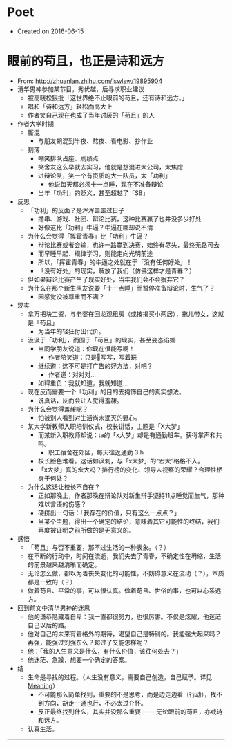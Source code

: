 # Poet

- Created on 2016-06-15


# 眼前的苟且，也正是诗和远方

- From: http://zhuanlan.zhihu.com/lswlsw/19895904
- 清华男神参加某节目，秀优越，后寻求职业建议
    - 被高晓松狠批「这世界绝不止眼前的苟且，还有诗和远方。」
    - 唱和「诗和远方」轻松而高大上
    - 作者笑自己现在也成了当年讨厌的「苟且」的人
- 作者大学时期
    - 厮混
        - 与朋友胡混到半夜、熬夜、看电影、抄作业
    - 刻薄
        - 嘲笑排队占座、刷绩点
        - 笑舍友这么早就去实习，他就是想混进大公司，太焦虑
        - 进辩论队，笑一个有资质的大一队员，太「功利」
            - 他说每天都必须十一点睡，现在不准备辩论
        - 当年「功利」的贬义，甚至超越了「SB」
- 反思
    - 「功利」的反面？是浑浑噩噩过日子
        - 撸串、游戏、社团、辩论比赛，这种比赛赢了也并没多少好处
        - 好像这比「功利」牛逼？牛逼在哪却说不清
    - 为什么会觉得「挥霍青春」比「功利」牛逼？
        - 辩论比赛或者会输，也许一路赢到决赛，始终有尽头，最终无路可去
        - 而早睡早起、规律学习，则能走向光明前途
        - 所以，「挥霍青春」的牛逼之处就在于「没有任何好处」！
        - 「没有好处」的现实，解放了我们（仿佛这样才是青春？）
    - 但如果辩论比赛产生了现实好处，当年我们会不会摒弃它？
    - 为什么在那个新生队友说要「十一点睡」而暂停准备辩论时，生气了？
        - 因感觉没被尊重而不满？
- 现实
    - 拿万把块工资，与老婆在回龙观租房（或按揭买小两居），拖儿带女，这就是「苟且」
        - 为当年的轻狂付出代价。
    - 汲汲于「功利」，而囿于「苟且」的现实，甚至姿态谄媚
        - 当同学朋友说道：你现在很能写啊！
            - 作者陪笑道：只是写写，写着玩
        - 继续道：这不可是打广告的好方法，对吧？
            - 作者道：对对对…
        - 如释重负：我就知道，我就知道…
    - 现在反而需要一个「功利」的目的去掩饰自己的真实想法。
        - 说真话，反而会让人觉得羞赧。
    - 为什么会觉得羞赧呢？
        - 怕被别人看到对生活尚未泯灭的野心。
    - 某大学新教师入职培训仪式，校长讲话，主题是「X大梦」
        - 而某新入职教师却说：ta的「x大梦」却是有通勤班车。获得掌声和共鸣。
            - 职工宿舍在郊区，每天往返通勤 3 h
        - 校长脸色难看。这话如讽刺，与「x大梦」的“宏大”格格不入。
        - 「x大梦」真的宏大吗？排行榜的变化、领导人视察的荣耀？合理性栖身于何处？
    - 为什么这话让校长不自在？
        - 正如那晚上，作者那晚在辩论队对新生辩手坚持11点睡觉而生气，那种难以言语的伤感？
        - 硬挤出一句话：「我存在的价值，只有这么一点点？」
        - 当某个主题，得出一个确定的结论，意味着其它可能性的终结，我们再度被证明之前所做的是无意义的。
- 感悟
    - 「苟且」与否不重要，那不过生活的一种表象。（？）
    - 在不断的行动中，时间在流逝，我们失去了青春，不确定性在坍缩，生活的前景越来越清晰而确定。
    - 无论怎么做，都以为着丧失变化的可能性，不妨碍意义在流动（？），本质都是一致的（？）
    - 做着苟且、平常的事，可以很认真。做着苟且、世俗的事，也可以心系远方。
- 回到前文中清华男神的迷思
    - 他的谦恭隐藏着自卑：我一直都很努力，也很厉害。不仅是炫耀，他迷茫自己以后的路。
    - 他对自己的未来有着格外的期待，渴望自己是特别的。我能强大起来吗？再强，能强过刘强东么？超过了又能怎样呢？
    - 他：「我的人生意义是什么，有什么价值，该往何处去？」
    - 他迷茫、急躁，想要一个确定的答案。
- 结
    - 生命是寻找的过程。（人生没有意义，需要自己创造，自己赋予。详见 [Meaning](_archived/read/meaning.md)）
        - 不可能那么简单找到，重要的不是思考，而是边走边看（行动），找不到方向，胡走一通也行，不必太过介怀。
        - 反正最终找到什么，其实并没那么重要 —— 无论眼前的苟且，亦或诗和远方。
    - 认真生活。

---
